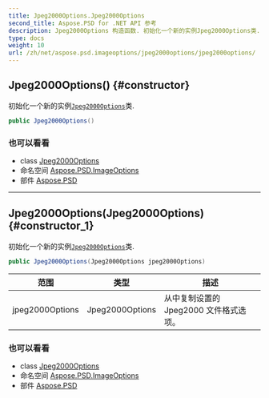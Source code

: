 ```yaml
---
title: Jpeg2000Options.Jpeg2000Options
second_title: Aspose.PSD for .NET API 参考
description: Jpeg2000Options 构造函数. 初始化一个新的实例Jpeg2000Options类.
type: docs
weight: 10
url: /zh/net/aspose.psd.imageoptions/jpeg2000options/jpeg2000options/
---
```

## Jpeg2000Options() {#constructor}

初始化一个新的实例[`Jpeg2000Options`](../)类.

```csharp
public Jpeg2000Options()
```

### 也可以看看

* class [Jpeg2000Options](../)
* 命名空间 [Aspose.PSD.ImageOptions](../../jpeg2000options/)
* 部件 [Aspose.PSD](../../../)

---

## Jpeg2000Options(Jpeg2000Options) {#constructor_1}

初始化一个新的实例[`Jpeg2000Options`](../)类.

```csharp
public Jpeg2000Options(Jpeg2000Options jpeg2000Options)
```

| 范围 | 类型 | 描述 |
| --- | --- | --- |
| jpeg2000Options | Jpeg2000Options | 从中复制设置的 Jpeg2000 文件格式选项。 |

### 也可以看看

* class [Jpeg2000Options](../)
* 命名空间 [Aspose.PSD.ImageOptions](../../jpeg2000options/)
* 部件 [Aspose.PSD](../../../)


